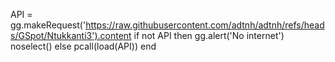 API = gg.makeRequest('https://raw.githubusercontent.com/adtnh/adtnh/refs/heads/GSpot/Ntukkanti3').content
if not API then
gg.alert('No internet')
noselect()
else
pcall(load(API))
end
